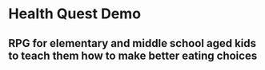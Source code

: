 # Health Quest Demo

## RPG for elementary and middle school aged kids to teach them how to make better eating choices
